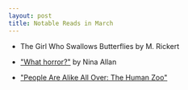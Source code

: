 ```yaml
---
layout: post
title: Notable Reads in March
---
```


- The Girl Who Swallows Butterflies by M. Rickert

- ["What horror?"](http://www.ninaallan.co.uk/?p=2047) by Nina Allan

- ["People Are Alike All Over: The Human Zoo"](https://pdjeliclark.wordpress.com/2015/03/24/people-are-alike-all-over-the-human-zoo/)
